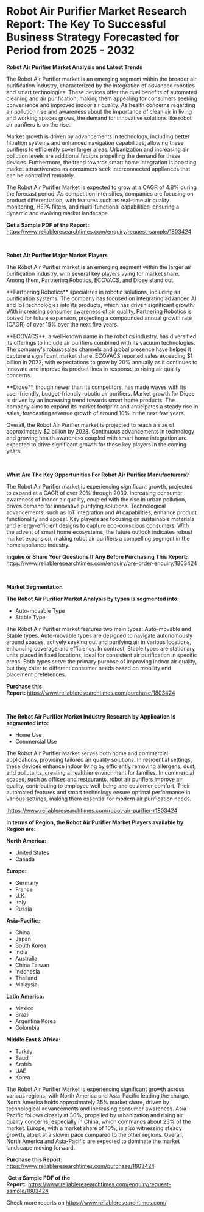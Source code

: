 <p><h1>Robot Air Purifier Market Research Report: The Key To Successful Business Strategy Forecasted for Period from 2025 - 2032</h1></p><p><strong>Robot Air Purifier Market Analysis and Latest Trends</strong></p>
<p><p>The Robot Air Purifier market is an emerging segment within the broader air purification industry, characterized by the integration of advanced robotics and smart technologies. These devices offer the dual benefits of automated cleaning and air purification, making them appealing for consumers seeking convenience and improved indoor air quality. As health concerns regarding air pollution rise and awareness about the importance of clean air in living and working spaces grows, the demand for innovative solutions like robot air purifiers is on the rise.</p><p>Market growth is driven by advancements in technology, including better filtration systems and enhanced navigation capabilities, allowing these purifiers to efficiently cover larger areas. Urbanization and increasing air pollution levels are additional factors propelling the demand for these devices. Furthermore, the trend towards smart home integration is boosting market attractiveness as consumers seek interconnected appliances that can be controlled remotely.</p><p>The Robot Air Purifier Market is expected to grow at a CAGR of 4.8% during the forecast period. As competition intensifies, companies are focusing on product differentiation, with features such as real-time air quality monitoring, HEPA filters, and multi-functional capabilities, ensuring a dynamic and evolving market landscape.</p></p>
<p><strong>Get a Sample PDF of the Report:&nbsp;</strong> <a href="https://www.reliableresearchtimes.com/enquiry/request-sample/1803424?utm_campaign=3576&utm_medium=2&utm_source=Github&utm_content=ia&utm_term=10042025&utm_id=robot-air-purifier">https://www.reliableresearchtimes.com/enquiry/request-sample/1803424</a></p>
<p>&nbsp;</p>
<p><strong>Robot Air Purifier Major Market Players</strong></p>
<p><p>The Robot Air Purifier market is an emerging segment within the larger air purification industry, with several key players vying for market share. Among them, Partnering Robotics, ECOVACS, and Diqee stand out.</p><p>**Partnering Robotics** specializes in robotic solutions, including air purification systems. The company has focused on integrating advanced AI and IoT technologies into its products, which has driven significant growth. With increasing consumer awareness of air quality, Partnering Robotics is poised for future expansion, projecting a compounded annual growth rate (CAGR) of over 15% over the next five years.</p><p>**ECOVACS**, a well-known name in the robotics industry, has diversified its offerings to include air purifiers combined with its vacuum technologies. The company's robust sales channels and global presence have helped it capture a significant market share. ECOVACS reported sales exceeding $1 billion in 2022, with expectations to grow by 20% annually as it continues to innovate and improve its product lines in response to rising air quality concerns.</p><p>**Diqee**, though newer than its competitors, has made waves with its user-friendly, budget-friendly robotic air purifiers. Market growth for Diqee is driven by an increasing trend towards smart home products. The company aims to expand its market footprint and anticipates a steady rise in sales, forecasting revenue growth of around 10% in the next few years.</p><p>Overall, the Robot Air Purifier market is projected to reach a size of approximately $2 billion by 2028. Continuous advancements in technology and growing health awareness coupled with smart home integration are expected to drive significant growth for these key players in the coming years.</p></p>
<p>&nbsp;</p>
<p><strong>What Are The Key Opportunities For Robot Air Purifier Manufacturers?</strong></p>
<p><p>The Robot Air Purifier market is experiencing significant growth, projected to expand at a CAGR of over 20% through 2030. Increasing consumer awareness of indoor air quality, coupled with the rise in urban pollution, drives demand for innovative purifying solutions. Technological advancements, such as IoT integration and AI capabilities, enhance product functionality and appeal. Key players are focusing on sustainable materials and energy-efficient designs to capture eco-conscious consumers. With the advent of smart home ecosystems, the future outlook indicates robust market expansion, making robot air purifiers a compelling segment in the home appliance industry.</p></p>
<p><strong>Inquire or Share Your Questions If Any Before Purchasing This Report:</strong> <a href="https://www.reliableresearchtimes.com/enquiry/pre-order-enquiry/1803424?utm_campaign=3576&utm_medium=2&utm_source=Github&utm_content=ia&utm_term=10042025&utm_id=robot-air-purifier">https://www.reliableresearchtimes.com/enquiry/pre-order-enquiry/1803424</a></p>
<p>&nbsp;</p>
<p><strong>Market Segmentation</strong></p>
<p><strong>The Robot Air Purifier Market Analysis by types is segmented into:</strong></p>
<p><ul><li>Auto-movable Type</li><li>Stable Type</li></ul></p>
<p><p>The Robot Air Purifier market features two main types: Auto-movable and Stable types. Auto-movable types are designed to navigate autonomously around spaces, actively seeking out and purifying air in various locations, enhancing coverage and efficiency. In contrast, Stable types are stationary units placed in fixed locations, ideal for consistent air purification in specific areas. Both types serve the primary purpose of improving indoor air quality, but they cater to different consumer needs based on mobility and placement preferences.</p></p>
<p><strong>Purchase this Report:&nbsp;</strong><a href="https://www.reliableresearchtimes.com/purchase/1803424?utm_campaign=3576&utm_medium=2&utm_source=Github&utm_content=ia&utm_term=10042025&utm_id=robot-air-purifier">https://www.reliableresearchtimes.com/purchase/1803424</a></p>
<p>&nbsp;</p>
<p><strong>The Robot Air Purifier Market Industry Research by Application is segmented into:</strong></p>
<p><ul><li>Home Use</li><li>Commercial Use</li></ul></p>
<p><p>The Robot Air Purifier Market serves both home and commercial applications, providing tailored air quality solutions. In residential settings, these devices enhance indoor living by efficiently removing allergens, dust, and pollutants, creating a healthier environment for families. In commercial spaces, such as offices and restaurants, robot air purifiers improve air quality, contributing to employee well-being and customer comfort. Their automated features and smart technology ensure optimal performance in various settings, making them essential for modern air purification needs.</p></p>
<p><a href="https://www.reliableresearchtimes.com/robot-air-purifier-r1803424?utm_campaign=3576&utm_medium=2&utm_source=Github&utm_content=ia&utm_term=10042025&utm_id=robot-air-purifier">&nbsp;https://www.reliableresearchtimes.com/robot-air-purifier-r1803424</a></p>
<p><strong>In terms of Region, the Robot Air Purifier Market Players available by Region are:</strong></p>
<p>
    <p> <strong> North America: </strong>
        <ul>
            <li>United States</li>
            <li>Canada</li>
        </ul>
        </p> 
    <p> <strong> Europe: </strong>
        <ul>
            <li>Germany</li>
            <li>France</li>
            <li>U.K.</li>
            <li>Italy</li>
            <li>Russia</li>
        </ul>
        </p> 
    <p> <strong> Asia-Pacific: </strong>
        <ul>
            <li>China</li>
            <li>Japan</li>
            <li>South Korea</li>
            <li>India</li>
            <li>Australia</li>
            <li>China Taiwan</li>
            <li>Indonesia</li>
            <li>Thailand</li>
            <li>Malaysia</li>
        </ul>
        </p> 
    <p> <strong> Latin America: </strong>
        <ul>
            <li>Mexico</li>
            <li>Brazil</li>
            <li>Argentina Korea</li>
            <li>Colombia</li>
        </ul>
        </p> 
    <p> <strong> Middle East & Africa: </strong>
        <ul>
            <li>Turkey</li>
            <li>Saudi</li>
            <li>Arabia</li>
            <li>UAE</li>
            <li>Korea</li>
        </ul>
    </p>
    </p>
<p><p>The Robot Air Purifier Market is experiencing significant growth across various regions, with North America and Asia-Pacific leading the charge. North America holds approximately 35% market share, driven by technological advancements and increasing consumer awareness. Asia-Pacific follows closely at 30%, propelled by urbanization and rising air quality concerns, especially in China, which commands about 25% of the market. Europe, with a market share of 10%, is also witnessing steady growth, albeit at a slower pace compared to the other regions. Overall, North America and Asia-Pacific are expected to dominate the market landscape moving forward.</p></p>
<p><strong>Purchase this Report: </strong><a href="https://www.reliableresearchtimes.com/purchase/1803424?utm_campaign=3576&utm_medium=2&utm_source=Github&utm_content=ia&utm_term=10042025&utm_id=robot-air-purifier">https://www.reliableresearchtimes.com/purchase/1803424</a></p>
<p>&nbsp;<strong>Get a Sample PDF of the Report:&nbsp;&nbsp;</strong><a href="https://www.reliableresearchtimes.com/enquiry/request-sample/1803424?utm_campaign=3576&utm_medium=2&utm_source=Github&utm_content=ia&utm_term=10042025&utm_id=robot-air-purifier">https://www.reliableresearchtimes.com/enquiry/request-sample/1803424</a></p>
<p><strong></strong></p>
<p>Check more reports on <a href="https://www.reliableresearchtimes.com/?utm_campaign=3576&utm_medium=2&utm_source=Github&utm_content=ia&utm_term=10042025&utm_id=robot-air-purifier">https://www.reliableresearchtimes.com/</a></p>